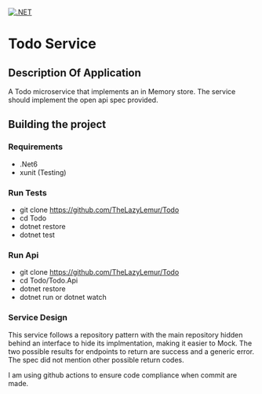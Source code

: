 [![.NET](https://github.com/TheLazyLemur/Todo/actions/workflows/dotnet.yml/badge.svg)](https://github.com/TheLazyLemur/Todo/actions/workflows/dotnet.yml)

# Todo Service

## Description Of Application

A Todo microservice that implements an in Memory store. The service should implement the open api spec provided.

## Building the project

### Requirements

- .Net6
- xunit (Testing)

### Run Tests

- git clone https://github.com/TheLazyLemur/Todo
- cd Todo
- dotnet restore
- dotnet test


### Run Api

- git clone https://github.com/TheLazyLemur/Todo
- cd Todo/Todo.Api
- dotnet restore
- dotnet run or dotnet watch

### Service Design

This service follows a repository pattern with the main repository hidden behind an interface to hide its implmentation,
making it easier to Mock. The two possible results for endpoints to return are success and a generic error.
The spec did not mention other possible return codes.

I am using github actions to ensure code compliance when commit are made.
